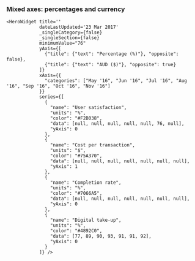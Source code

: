 ### Mixed axes: percentages and currency

    <HeroWidget title=''
                dateLastUpdated='23 Mar 2017'
                _singleCategory={false}
                _singleSection={false}
                minimumValue="76"
                yAxis={[
                  {"title": {"text": "Percentage (%)"}, "opposite": false},
                  {"title": {"text": "AUD ($)"}, "opposite": true}
                ]}
                xAxis={{
                  "categories": ["May '16", "Jun '16", "Jul '16", "Aug '16", "Sep '16", "Oct '16", "Nov '16"]
                }}
                series={[
                  {
                    "name": "User satisfaction",
                    "units": "%",
                    "color": "#F2B038",
                    "data": [null, null, null, null, null, 76, null],
                    "yAxis": 0
                  },
                  {
                    "name": "Cost per transaction",
                    "units": "$",
                    "color": "#75A370",
                    "data": [null, null, null, null, null, null, null],
                    "yAxis": 1
                  },
                  {
                    "name": "Completion rate",
                    "units": "%",
                    "color": "#7066A5",
                    "data": [null, null, null, null, null, null, null],
                    "yAxis": 0
                  },
                  {
                    "name": "Digital take-up",
                    "units": "%",
                    "color": "#4892C0",
                    "data": [77, 89, 90, 93, 91, 91, 92],
                    "yAxis": 0
                  }
                ]} />
